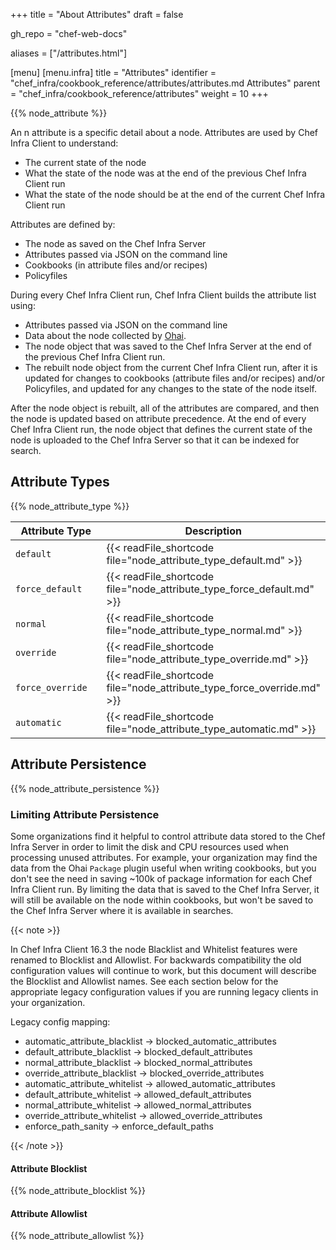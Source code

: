 +++
title = "About Attributes"
draft = false

gh_repo = "chef-web-docs"

aliases = ["/attributes.html"]

[menu]
  [menu.infra]
    title = "Attributes"
    identifier = "chef_infra/cookbook_reference/attributes/attributes.md Attributes"
    parent = "chef_infra/cookbook_reference/attributes"
    weight = 10
+++

{{% node_attribute %}}

An n attribute is a specific detail about a node. Attributes are used by Chef Infra Client to understand:

- The current state of the node
- What the state of the node was at the end of the previous Chef Infra Client run
- What the state of the node should be at the end of the current Chef Infra Client run

Attributes are defined by:

- The node as saved on the Chef Infra Server
- Attributes passed via JSON on the command line
- Cookbooks (in attribute files and/or recipes)
- Policyfiles

During every Chef Infra Client run, Chef Infra Client builds the attribute list using:

- Attributes passed via JSON on the command line
- Data about the node collected by [Ohai](/ohai.html).
- The node object that was saved to the Chef Infra Server at the end of the previous Chef Infra Client run.
- The rebuilt node object from the current Chef Infra Client run, after it is updated for changes to cookbooks (attribute files and/or recipes) and/or Policyfiles, and updated for any changes to the state of the node itself.

After the node object is rebuilt, all of the attributes are compared, and then the node is updated based on attribute precedence. At the end of every Chef Infra Client run, the node object that defines the current state of the node is uploaded to the Chef Infra Server so that it can be
indexed for search.
## Attribute Types

{{% node_attribute_type %}}

<table>
<colgroup>
<col style="width: 40%" />
<col style="width: 60%" />
</colgroup>
<thead>
<tr class="header">
<th>Attribute Type</th>
<th>Description</th>
</tr>
</thead>
<tbody>
<tr class="odd">
<td><code>default</code></td>
<td>{{< readFile_shortcode file="node_attribute_type_default.md" >}}</td>
</tr>
<tr class="even">
<td><code>force_default</code></td>
<td>{{< readFile_shortcode file="node_attribute_type_force_default.md" >}}</td>
</tr>
<tr class="odd">
<td><code>normal</code></td>
<td>{{< readFile_shortcode file="node_attribute_type_normal.md" >}}</td>
</tr>
<tr class="even">
<td><code>override</code></td>
<td>{{< readFile_shortcode file="node_attribute_type_override.md" >}}</td>
</tr>
<tr class="odd">
<td><code>force_override</code></td>
<td>{{< readFile_shortcode file="node_attribute_type_force_override.md" >}}</td>
</tr>
<tr class="even">
<td><code>automatic</code></td>
<td>{{< readFile_shortcode file="node_attribute_type_automatic.md" >}}</td>
</tr>
</tbody>
</table>

## Attribute Persistence

{{% node_attribute_persistence %}}

### Limiting Attribute Persistence

Some organizations find it helpful to control attribute data stored to the Chef Infra Server in order to limit the disk and CPU resources used when processing unused attributes. For example, your organization may find the data from the Ohai `Package` plugin useful when writing cookbooks, but you don't see the need in saving ~100k of package information for each Chef Infra Client run. By limiting the data that is saved to the Chef Infra Server, it will still be available on the node within cookbooks, but won't be saved to the Chef Infra Server where it is available in searches.

{{< note >}}

In Chef Infra Client 16.3 the node Blacklist and Whitelist features were renamed to Blocklist and Allowlist. For backwards compatibility the old configuration values will continue to work, but this document will describe the Blocklist and Allowlist names. See each section below for the appropriate legacy configuration values if you are running legacy clients in your organization.

Legacy config mapping:

- automatic_attribute_blacklist -> blocked_automatic_attributes
- default_attribute_blacklist -> blocked_default_attributes
- normal_attribute_blacklist -> blocked_normal_attributes
- override_attribute_blacklist -> blocked_override_attributes
- automatic_attribute_whitelist -> allowed_automatic_attributes
- default_attribute_whitelist -> allowed_default_attributes
- normal_attribute_whitelist -> allowed_normal_attributes
- override_attribute_whitelist -> allowed_override_attributes
- enforce_path_sanity -> enforce_default_paths

{{< /note >}}

#### Attribute Blocklist

{{% node_attribute_blocklist %}}

#### Attribute Allowlist

{{% node_attribute_allowlist %}}
